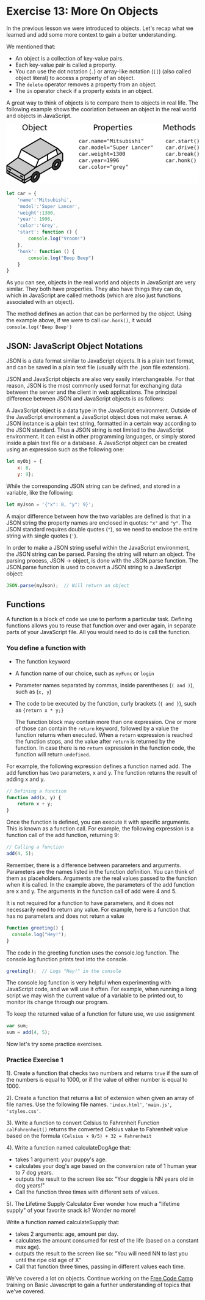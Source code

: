 # Exercise 13: More On Objects

In the previous lesson we were introduced to objects. Let's recap what we learned and add some more context to gain a better understanding.

We mentioned that:

- An object is a collection of key-value pairs.
- Each key-value pair is called a property.
- You can use the dot notation (`.`) or array-like notation (`[]`) (also called object literal) to access a property of an object.
- The `delete` operator removes a property from an object.
- The `in` operator check if a property exists in an object.

A great way to think of objects is to compare them to objects in real life. The following example shows the coorlation between an object in the real world and objects in JavaScript.

![js-object-example](assets/js_object2.png)

```js
let car = {
    'name':'Mitsubishi',
    'model':'Super Lancer',
    'weight':1300,
    'year': 1996,
    'color':'Grey',
    'start': function () {
        console.log("Vroom!")
    },
    'honk': function () {
        console.log("Beep Beep")
    }
}
```

As you can see, objects in the real world and objects in JavaScript are very similar. They both have properties. They also have things they can do, which in JavaScript are called methods (which are also just functions associated with an object).

The method defines an action that can be performed by the object. Using the example above, if we were to call `car.honk()`, it would `console.log('Beep Beep')`

## JSON: JavaScript Object Notations

 JSON is a data format similar to JavaScript objects. It is a plain text format, and can be saved in a plain text file (usually with the .json file extension).

JSON and JavaScript objects are also very easily interchangeable. For that reason, JSON is the most commonly used format for exchanging data between the server and the client in web applications. The principal difference between JSON and JavaScript objects is as follows:

A JavaScript object is a data type in the JavaScript environment. Outside of the JavaScript environment a JavaScript object does not make sense. A JSON instance is a plain text string, formatted in a certain way according to the JSON standard. Thus a JSON string is not limited to the JavaScript environment. It can exist in other programming languages, or simply stored inside a plain text file or a database.
A JavaScript object can be created using an expression such as the following one:

```js
let myObj = {
    x: 8,
    y: 9};
```

While the corresponding JSON string can be defined, and stored in a variable, like the following:

```js
let myJson = '{"x": 8, "y": 9}';
```

A major difference between how the two variables are defined is that in a JSON string the property names are enclosed in quotes: `"x"` and `"y"`. The JSON standard requires double quotes (`"`), so we need to enclose the entire string with single quotes (`'`).

In order to make a JSON string useful within the JavaScript environment, the JSON string can be parsed. Parsing the string will return an object. The parsing process, JSON → object, is done with the JSON.parse function. The JSON.parse function is used to convert a JSON string to a JavaScript object:

```js
JSON.parse(myJson);  // Will return an object
```

## Functions

A function is a block of code we use to perform a particular task. Defining functions allows you to reuse that function over and over again, in separate parts of your JavaScript file. All you would need to do is call the function.

### You define a function with

- The function keyword
- A function name of our choice, such as `myFunc` or `login`
- Parameter names separated by commas, inside parentheses (`( and )`), such as (`x, y`)
- The code to be executed by the function, curly brackets (`{ and }`), such as `{return x * y;}`
  
  The function block may contain more than one expression. One or more of those can contain the `return` keyword, followed by a value the function returns when executed. When a `return` expression is reached the function stops, and the value after `return` is returned by the function. In case there is no `return` expression in the function code, the function will  return `undefined`.

For example, the following expression defines a function named add. The add function has two parameters, x and y. The function returns the result of adding x and y.

```js
// Defining a function
function add(x, y) {
    return x + y;
}
```

Once the function is defined, you can execute it with specific arguments. This is known as a function call. For example, the following expression is a function call of the add function, returning 9:

```js
// Calling a function
add(4, 5); 
```

Remember, there is a difference between parameters and arguments. Parameters are the names listed in the function definition. You can think of them as placeholders. Arguments are the real values passed to the function when it is called. In the example above, the parameters of the add function are x and y. The arguments in the function call of add were 4 and 5.

It is not required for a function to have parameters, and it does not necessarily need to return any value. For example, here is a function that has no parameters and does not return a value

```js
function greeting() {
  console.log("Hey!");
}
```

The code in the greeting function uses the console.log function. The console.log function prints text into the console.

```js
greeting();  // Logs "Hey!" in the console
```

The console.log function is very helpful when experimenting with JavaScript code, and we will use it often. For example, when running a long script we may wish the current value of a variable to be printed out, to monitor its change through our program.

To keep the returned value of a function for future use, we use assignment

```js
var sum;
sum = add(4, 5);
```

Now let's try some practice exercises.

### Practice Exercise 1

1). Create a function that checks two numbers and returns `true` if the sum of the numbers is equal to 1000, or if the value of either number is equal to 1000.

2). Create a function that returns a list of extension when given an array of file names. Use the following file names. `'index.html'`, `'main.js'`, `'styles.css'`.

3). Write a function to convert Celsius to Fahrenheit
Function `calFahrenheit()` returns the converted Celsius value to Fahrenheit value based on the formula `(Celsius × 9/5) + 32 = Fahrenheit`

4). Write a function named calculateDogAge that:

- takes 1 argument: your puppy's age.
- calculates your dog's age based on the conversion rate of 1 human year to 7 dog years.
- outputs the result to the screen like so: "Your doggie is NN years old in dog years!"
- Call the function three times with different sets of values.

5). The Lifetime Supply Calculator
Ever wonder how much a "lifetime supply" of your favorite snack is? Wonder no more!

Write a function named calculateSupply that:

- takes 2 arguments: age, amount per day.
- calculates the amount consumed for rest of the life (based on a constant max age).
- outputs the result to the screen like so: "You will need NN to last you until the ripe old age of X"
- Call that function three times, passing in different values each time.

We've covered a lot on objects. Continue working on the [Free Code Camp](https://www.freecodecamp.org/learn/javascript-algorithms-and-data-structures/) training on Basic Javascript to gain a further understanding of topics that we've covered.

